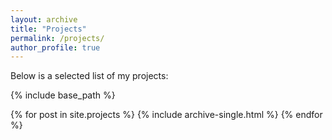 ```yaml
---
layout: archive
title: "Projects"
permalink: /projects/
author_profile: true
---
```


Below is a selected list of my projects:

{% include base_path %}

{% for post in site.projects %}
    {% include archive-single.html %}
{% endfor %}